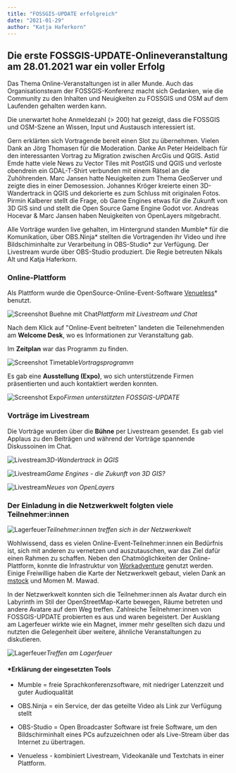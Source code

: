 ```yaml
---
title: "FOSSGIS-UPDATE erfolgreich"
date: "2021-01-29"
author: "Katja Haferkorn"
---
```


## Die erste FOSSGIS-UPDATE-Onlineveranstaltung am 28.01.2021 war ein voller Erfolg

Das Thema Online-Veranstaltungen ist in aller Munde. Auch das Organisationsteam der FOSSGIS-Konferenz macht sich Gedanken, wie die Community zu den Inhalten und Neuigkeiten zu FOSSGIS und OSM auf dem Laufenden gehalten werden kann.

Die unerwartet hohe Anmeldezahl (> 200) hat gezeigt, dass die FOSSGIS und OSM-Szene an Wissen, Input und Austausch interessiert ist.

Gern erklärten sich Vortragende bereit einen Slot zu übernehmen. Vielen Dank an Jörg Thomasen für die Moderation.
Danke An Peter Heidelbach für den interessanten Vortrag zu Migration zwischen ArcGis und QGIS. Astid Emde hatte viele News zu Vector Tiles mit PostGIS und QGIS und verloste obendrein ein GDAL-T-Shirt verbunden mit einem Rätsel an die Zuhöhrenden. Marc Jansen hatte Neuigkeiten zum Thema GeoServer und zeigte dies in einer Demosession. Johannes Kröger kreierte einen 3D-Wandertrack in QGIS und dekorierte es zum Schluss mit originalen Fotos. Pirmin Kalberer stellt die Frage, ob Game Engines etwas für die Zukunft von 3D GIS sind und stellt die Open Source Game Engine Godot vor. Andreas Hocevar & Marc Jansen haben Neuigkeiten von OpenLayers mitgebracht. 

Alle Vorträge wurden live gehalten, im Hintergrund standen Mumble* für die Komunikation, über OBS.Ninja* stellten die Vortragenden ihr Video und ihre Bildschiminhalte zur Verarbeitung in OBS-Studio* zur Verfügung. Der Livestream wurde über OBS-Studio produziert. Die Regie betreuten Nikals Alt und Katja Haferkorn.


### Online-Plattform  

Als Plattform wurde die OpenSource-Online-Event-Software [Venueless](https://venueless.org/)* benutzt.

![Screenshot Buehne mit Chat](/news/images/2021_FOSSGISUPDATE_Buehne_Chat.png)*Plattform mit Livestream und Chat*
 

Nach dem Klick auf "Online-Event beitreten" landeten die Teilenehmenden am **Welcome Desk**, wo es Informationen zur Veranstaltung gab.

Im **Zeitplan** war das Programm zu finden.

![Screenshot Timetable](/news/images/2021_FOSSGISUPDATE_Venueless_Timetable.png)*Vortragsprogramm*

Es gab eine **Ausstellung (Expo)**, wo sich unterstützende Firmen präsentierten und auch kontaktiert werden konnten.

![Screenshot Expo](/news/images/2021_FOSSGISUPDATE_Venuelessplattform_Expo.png)*Firmen unterstützten FOSSGIS-UPDATE*

### Vorträge im Livestream

Die Vorträge wurden über die **Bühne** per Livestream gesendet.
Es  gab viel Applaus zu den Beiträgen und während der  Vorträge spannende Diskussoinen im Chat.

![Livestream](/news/images/2021_FOSSGISUPDATE_Venuelessplattform_Livestream_Chat_2.png)*3D-Wandertrack in QGIS*

![Livestream](/news/images/2021_FOSSGISUPDATE_Livestream_1.png)*Game Engines - die Zukunft von 3D GIS?*

![Livestream](/news/images/2021_FOSSGISUPDATE_Venuelessplattform_Livestream_3.png)*Neues von OpenLayers*

### Der Einladung in die Netzwerkwelt folgten viele Teilnehmer:innen

![Lagerfeuer](/news/images/2021_FOSSGISUPDATE_Netzwerkwelt_TN.png)*Teilnehmer:innen treffen sich in der Netzwerkwelt*

Wohlwissend, dass es vielen Online-Event-Teilnehmer:innen ein Bedürfnis ist, sich mit anderen zu vernetzen und auszutauschen, war das Ziel dafür einen Rahmen zu schaffen. Neben den Chatmöglichkeiten der Online-Plattform, konnte die Infrastruktur von [Workadventure](https://workadventu.re/) genutzt werden. Einige Freiwillige haben die Karte der Netzwerkwelt gebaut, vielen Dank an [mstock](https://github.com/mstock) und Momen M. Mawad.

In der Netzwerkwelt konnten sich die Teilnehmer:innen als Avatar durch ein Labyrinth im Stil der OpenStreetMap-Karte bewegen, Räume betreten und andere Avatare auf dem Weg treffen. Zahlreiche Teilnehmer:innen von FOSSGIS-UPDATE probierten es aus und waren begeistert.
Der Ausklang am Lagerfeuer wirkte wie ein Magnet, immer mehr gesellten sich dazu und nutzten die Gelegenheit über weitere, ähnliche Veranstaltungen zu diskutieren.

![Lagerfeuer](/news/images/2021_FOSSGISUPDATE_Netzwerkwelt_Lagerfeuer.jpeg)*Treffen am Lagerfeuer*


#### *Erklärung der eingesetzten Tools

- Mumble = freie Sprachkonferenzsoftware, mit niedriger Latenzzeit und guter Audioqualität

- OBS.Ninja = ein Service, der das geteilte Video als Link zur Verfügung stellt

- OBS-Studio = Open Broadcaster Software ist freie Software, um den Bildschirminhalt eines PCs aufzuzeichnen oder als Live-Stream über das Internet zu übertragen. 

- Venueless - kombiniert Livestream, Videokanäle und Textchats in einer Plattform. 


